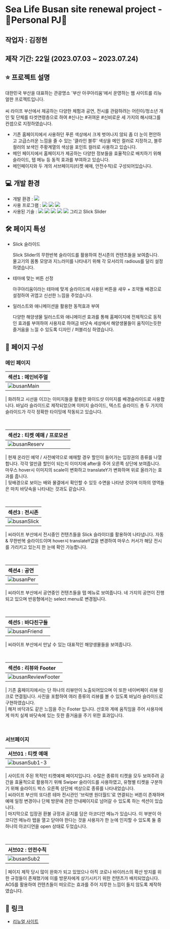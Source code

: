 # Sea Life Busan site renewal project - 🐬Personal PJ🦈

## 작업자 : 김정현

## 제작 기간: 22일 (2023.07.03 ~ 2023.07.24)

## ⭐️ 프로젝트 설명

대한민국 부산을 대표하는 관광명소 '부산 아쿠아리움'에서 운영하는 웹 사이트를 리뉴얼한 프로젝트입니다.<br/><br/>
씨 라이프 부산에서 제공하는 다양한 체험과 공연, 전시를 관람하려는 어린이/청소년 개인 및 단체를 타겟연령층으로 하여 #신나는 #귀여운 #신비로운 세 가지의 해시태그를 컨셉으로 지정하였습니다.

- 기존 홈페이지에서 사용하던 푸른 색상에서 크게 벗어나지 않되 좀 더 눈이 편안하고 고급스러운 느낌을 줄 수 있는 '클라인 블루' 색상을 메인 컬러로 지정하고, 블루컬러의 보색인 주황계열의 색상을 포인트 컬러로 사용하고 있습니다.
- 메인 페이지에서 홈페이지가 제공하는 다양한 정보들을 효율적으로 배치하기 위해 슬라이드, 탭 메뉴 등 동적 효과를 부여하고 있습니다.
- 메인페이지와 두 개의 서브페이지(티켓 예매, 안전수칙)로 구성되어있습니다.

## 💻 개발 환경

- 개발 환경 : <img src="https://img.shields.io/badge/windows10-0078D6?style=flat-square&logo=windows10&logoColor=white"/>
- 사용 프로그램 : <img src="https://img.shields.io/badge/Vs code-007ACC?style=flat-square&logo=visualstudiocode&logoColor=white"/> <img src="https://img.shields.io/badge/Photoshop-31A8FF?style=flat-square&logo=adobephotoshop&logoColor=white"/> <img src="https://img.shields.io/badge/figma-F24E1E?style=flat-square&logo=figma&logoColor=white"/>
- 사용된 기술 :
  <img src="https://img.shields.io/badge/html5-E34F26?style=flat-square&logo=html5&logoColor=white"> <img src="https://img.shields.io/badge/css3-1572B6?style=flat-square&logo=css3&logoColor=white"> <img src="https://img.shields.io/badge/jQuery-0769AD?style=flat-square&logo=jQuery&logoColor=white"> <img src="https://img.shields.io/badge/JavaScript-F7DF1E?style=flat-square&logo=JavaScript&logoColor=white"> <img src="https://img.shields.io/badge/Swiper-6332F6?style=flat-square&logo=Swiper&logoColor=white"> 그리고 Slick Slider

## 🛠️ 페이지 특성

- Slick 슬라이드

  Slick Slider의 무한반복 슬라이드를 활용하여 전시존의 컨텐츠들을 보여줍니다.
  <br>
  물고기의 몸통 모양과 지느러미를 나타내기 위해 각 모서리의 radious를 달리 설정하였습니다.

- 테마에 맞는 버튼 선정

  아쿠아리움이라는 테마에 맞게 슬라이드에 사용된 버튼을 새우 + 조약돌 배경으로 설정하여 귀엽고 신선한 느낌을 주었습니다.

- 일러스트와 애니메이션을 활용한 동적효과 부여

  다양한 해양생물 일러스트와 애니메이션 효과를 통해 홈페이지에 전체적으로 동적인 효과를 부여하여 사용자로 하여금 바닷속 세상에서 해양생물들이 움직이는듯한 즐거움을 느낄 수 있도록 디자인 / 퍼블리싱 하였습니다.

## 👀 페이지 구성

### 메인 페이지

| 섹션1 : 메인비주얼                                                                                                      |
| :---------------------------------------------------------------------------------------------------------------------- |
| ![busanMain](https://github.com/Isabella-Kim/SeaLifeBusanRenewal/assets/139948934/d488b702-c85d-4d82-a76d-cd93c4069ac1) |

| 화려하고 시선을 이끄는 이미지들을 활용한 와이드샷 이미지를 배경슬라이드로 사용합니다. 바닐라 슬라이드로 제작되었으며 이미지 슬라이드, 텍스트 슬라이드 총 두 가지의 슬라이드가 각각 정확한 타이밍에 작동되고 있습니다.

<br>

| 섹션2 : 티켓 예매 / 프로모션                                                                                              |
| :------------------------------------------------------------------------------------------------------------------------ |
| ![busanReserv](https://github.com/Isabella-Kim/SeaLifeBusanRenewal/assets/139948934/0fb12ffb-c8c3-4db3-8884-8df95358e1a7) |

| 현재 온라인 예약 / 사전예약으로 예매할 경우 할인이 들어가는 입장권의 종류를 나열합니다. 각각 얼만큼 할인이 되는지 이미지에 after을 주어 오른쪽 상단에 보여줍니다. 마우스 hover시 이미지의 scale이 변화하고 translateY가 변화하며 위로 올라가는 효과를 줍니다.<br>
| 뒷배경으로 보이는 배와 물결에서 확인할 수 있듯 수면을 나타낸 것이며 이하의 영역들은 마치 바닷속을 나타내는 것과도 같습니다.

<br>

| 섹션3 : 전시존                                                                                                           |
| :----------------------------------------------------------------------------------------------------------------------- |
| ![busanSlick](https://github.com/Isabella-Kim/SeaLifeBusanRenewal/assets/139948934/98be2c18-60e0-4c6e-b205-3209bfcb99f3) |

| 씨라이프 부산에서 전시중인 컨텐츠들을 Slick 슬라이더를 활용하여 나타냅니다. 자동 & 무한반복 슬라이드이며 hover시 translateY값을 변경하여 마우스 커서가 해당 전시를 가리키고 있는지 한 눈에 확인 가능합니다.

<br>

| 섹션4 : 공연                                                                                                           |
| :--------------------------------------------------------------------------------------------------------------------- |
| ![busanPer](https://github.com/Isabella-Kim/SeaLifeBusanRenewal/assets/139948934/b6d661ac-b9bb-47e5-874e-e22a66120576) |

| 씨라이프 부산에서 공연중인 컨텐츠들을 탭 메뉴로 보여줍니다. 네 가지의 공연이 진행되고 있으며 반응형에서는 select menu로 변경됩니다.

<br>

| 섹션5 : 바다친구들                                                                                                        |
| :------------------------------------------------------------------------------------------------------------------------ |
| ![busanFriend](https://github.com/Isabella-Kim/SeaLifeBusanRenewal/assets/139948934/076e96c9-489d-4ca7-94b9-0736e982b130) |

| 씨라이프 부산에서 만날 수 있는 대표적인 해양생물들을 보여줍니다.

<br>

| 섹션6 : 리뷰와 Footer                                                                                                           |
| :------------------------------------------------------------------------------------------------------------------------------ |
| ![busanReviewFooter](https://github.com/Isabella-Kim/SeaLifeBusanRenewal/assets/139948934/5e060371-12a4-4b17-a905-d938ee3780de) |

| 기존 홈페이지에서는 단 하나의 리뷰만이 노출되어있으며 이 또한 네이버페이 리뷰 링크로 연결됩니다. 사진을 포함하여 여러 종류의 리뷰를 볼 수 있도록 바닐라 슬라이드로 구현하였습니다.<br>
| 해저 바닥과도 같은 느낌을 주는 Footer 입니다. 산호와 게에 움직임을 주어 사용자에게 마치 실제 바닷속에 있는 듯한 즐거움을 주기 위한 효과입니다.

<br>

### 서브페이지

| 서브01 : 티켓 예매                                                                                                        |
| :------------------------------------------------------------------------------------------------------------------------ |
| ![busanSub1-3](https://github.com/Isabella-Kim/SeaLifeBusanRenewal/assets/139948934/cdfed8d3-789a-4619-984a-b368238817b8) |

| 사이트의 주된 목적인 티켓예매 페이지입니다. 수많은 종류의 티켓을 모두 보여주려 공간을 효율적으로 활용하기 위해 Swiper 슬라이드를 사용하였고, 유형별 티켓을 구분하기 위해 슬라이드 박스 오른쪽 상단에 색상으로 종류를 나타내었습니다.<br>
| 씨라이프 부산의 또다른 테마 전시관인 '브릭맨 원더월드'로 연결되는 버튼이 존재하며 예매 일정 변경이나 단체 방문에 관한 안내페이지로 넘어갈 수 있도록 하는 섹션이 있습니다. <br>
| 마지막으로 입장권 환불 규정과 공지를 담은 아코디언 메뉴가 있습니다. 이 부분이 아코디언 메뉴라 탭을 열고 닫아야 한다는 것을 사용자가 한 눈에 인지할 수 있도록 둘 중 하나의 아코디언을 open 상태로 두었습니다.

<br>

| 서브02 : 안전수칙                                                                                                       |
| :---------------------------------------------------------------------------------------------------------------------- |
| ![busanSub2](https://github.com/Isabella-Kim/SeaLifeBusanRenewal/assets/139948934/44a5d52d-c04b-4386-9f95-cef518bc4eab) |

| 페이지 제작 당시 많이 완화가 되고 있었으나 아직 코로나 바이러스의 확산 방지를 위한 규정들이 존재했기에 이를 방문자에게 상기시키기 위한 컨텐츠가 배치되었습니다. AOS를 활용하여 컨텐츠들이 떠오르는 효과를 주어 지루한 느낌이 들지 않도록 제작하였습니다.

## 🚀 링크

- [리뉴얼 사이트](https://isabella-kim.github.io/SeaLifeBusanRenewal/)
